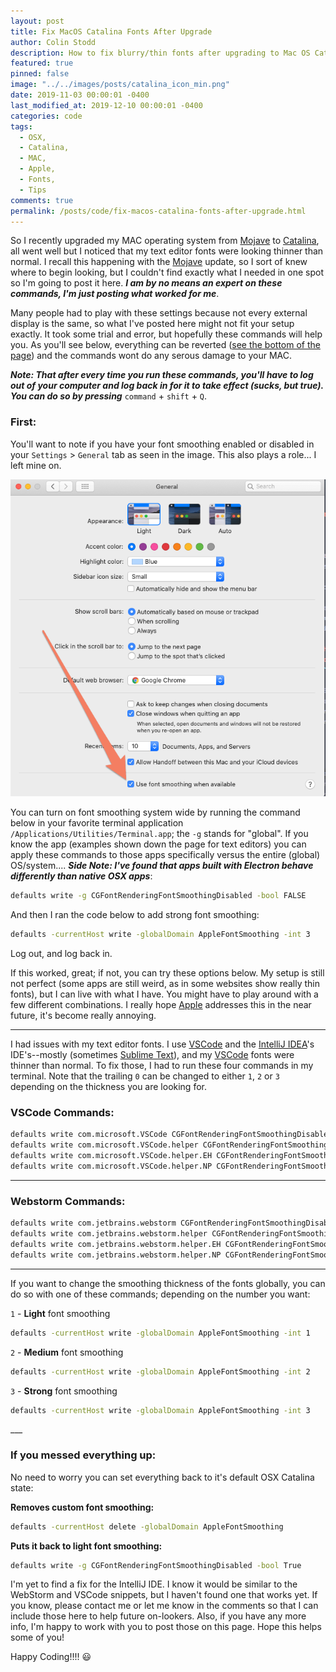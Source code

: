 ```yaml
---
layout: post
title: Fix MacOS Catalina Fonts After Upgrade
author: Colin Stodd
description: How to fix blurry/thin fonts after upgrading to Mac OS Catalina
featured: true
pinned: false
image: "../../images/posts/catalina_icon_min.png"
date: 2019-11-03 00:00:01 -0400
last_modified_at: 2019-12-10 00:00:01 -0400
categories: code
tags:
  - OSX,
  - Catalina,
  - MAC,
  - Apple,
  - Fonts,
  - Tips
comments: true
permalink: /posts/code/fix-macos-catalina-fonts-after-upgrade.html
---
```


So I recently upgraded my MAC operating system from <a href="https://support.apple.com/macos/mojave" target="_blank" rel="noopener">Mojave</a> to <a href="https://www.apple.com/macos/catalina/" target="_blank" rel="noopener">Catalina</a>, all went well but I noticed that my text editor fonts were looking thinner than normal. I recall this happening with the <a href="https://support.apple.com/macos/mojave" target="_blank" rel="noopener">Mojave</a> update, so I sort of knew where to begin looking, but I couldn't find exactly what I needed in one spot so I'm going to post it here.  ***I am by no means an expert on these commands, I'm just posting what worked for me***.

Many people had to play with these settings because not every external display is the same, so what I've posted here might not fit your setup exactly. It took some trial and error, but hopefully these commands will help you. As you'll see below, everything can be reverted (<a href="#revert">see the bottom of the page</a>) and the commands wont do any serous damage to your MAC.

***Note: That after every time you run these commands, you'll have to log out of your computer and log back in for it to take effect (sucks, but true). You can do so by pressing*** `command` + `shift` + `Q`.


### First:
You'll want to note if you have your font smoothing enabled or disabled in your `Settings` > `General` tab as seen in the image. This also plays a role... I left mine on.

<div class="row">
  <div class="8u$">
    <img src="../../images/posts/font_smoothing_toggle_min.png" class="image fit" title="font smoothing osx catalina">
  </div>
</div>

You can turn on font smoothing system wide by running the command below in your favorite terminal application `/Applications/Utilities/Terminal.app`; the `-g` stands for "global". If you know the app (examples shown down the page for text editors) you can apply these commands to those apps specifically versus the entire (global) OS/system.... ***Side Note: I've found that apps built with Electron behave differently than native OSX apps***:

```bash
defaults write -g CGFontRenderingFontSmoothingDisabled -bool FALSE
```

And then I ran the code below to add strong font smoothing:

```bash
defaults -currentHost write -globalDomain AppleFontSmoothing -int 3
```

Log out, and log back in.

If this worked, great; if not, you can try these options below. My setup is still not perfect (some apps are still weird, as in some websites show really thin fonts), but I can live with what I have. You might have to play around with a few different combinations.  I really hope <a href="https://apple.com/support" target="_blank" rel="noopener">Apple</a> addresses this in the near future, it's become really annoying.


---
I had issues with my text editor fonts. I use <a href="https://code.visualstudio.com/" target="_blank" rel="noopener">VSCode</a> and the <a href="https://www.jetbrains.com/" target="_blank" rel="noopener">IntelliJ IDEA</a>'s IDE's--mostly (sometimes <a href="https://www.sublimetext.com/" target="_blank" rel="noopener">Sublime Text</a>), and my <a href="https://code.visualstudio.com/" target="_blank" rel="noopener">VSCode</a> fonts were thinner than normal. To fix those, I had to run these four commands in my terminal. Note that the trailing `0` can be changed to either `1`, `2` or `3` depending on the thickness you are looking for.

### VSCode Commands:

```bash
defaults write com.microsoft.VSCode CGFontRenderingFontSmoothingDisabled 0
defaults write com.microsoft.VSCode.helper CGFontRenderingFontSmoothingDisabled 0
defaults write com.microsoft.VSCode.helper.EH CGFontRenderingFontSmoothingDisabled 0
defaults write com.microsoft.VSCode.helper.NP CGFontRenderingFontSmoothingDisabled 0
```

---
### Webstorm Commands:

```bash
defaults write com.jetbrains.webstorm CGFontRenderingFontSmoothingDisabled 0
defaults write com.jetbrains.webstorm.helper CGFontRenderingFontSmoothingDisabled 0
defaults write com.jetbrains.webstorm.helper.EH CGFontRenderingFontSmoothingDisabled 0
defaults write com.jetbrains.webstorm.helper.NP CGFontRenderingFontSmoothingDisabled 0
```
___
If you want to change the smoothing thickness of the fonts globally, you can do so with one of these commands; depending on the number you want:

`1` - **Light** font smoothing
```bash
defaults -currentHost write -globalDomain AppleFontSmoothing -int 1
```
`2` - **Medium** font smoothing
```bash
defaults -currentHost write -globalDomain AppleFontSmoothing -int 2
```
`3` - **Strong** font smoothing
```bash
defaults -currentHost write -globalDomain AppleFontSmoothing -int 3
```
<div id="revert"></div>
___

### If you messed everything up:
No need to worry you can set everything back to it's default OSX Catalina state:

**Removes custom font smoothing:**
```bash
defaults -currentHost delete -globalDomain AppleFontSmoothing
```

**Puts it back to light font smoothing:**
```bash
defaults write -g CGFontRenderingFontSmoothingDisabled -bool True
```


I'm yet to find a fix for the IntelliJ IDE. I know it would be similar to the WebStorm and VSCode snippets, but I haven't found one that works yet. If you know, please contact me or let me know in the comments so that I can include those here to help future on-lookers. Also, if you have any more info, I'm happy to work with you to post those on this page.  Hope this helps some of you!

Happy Coding!!!! 😃